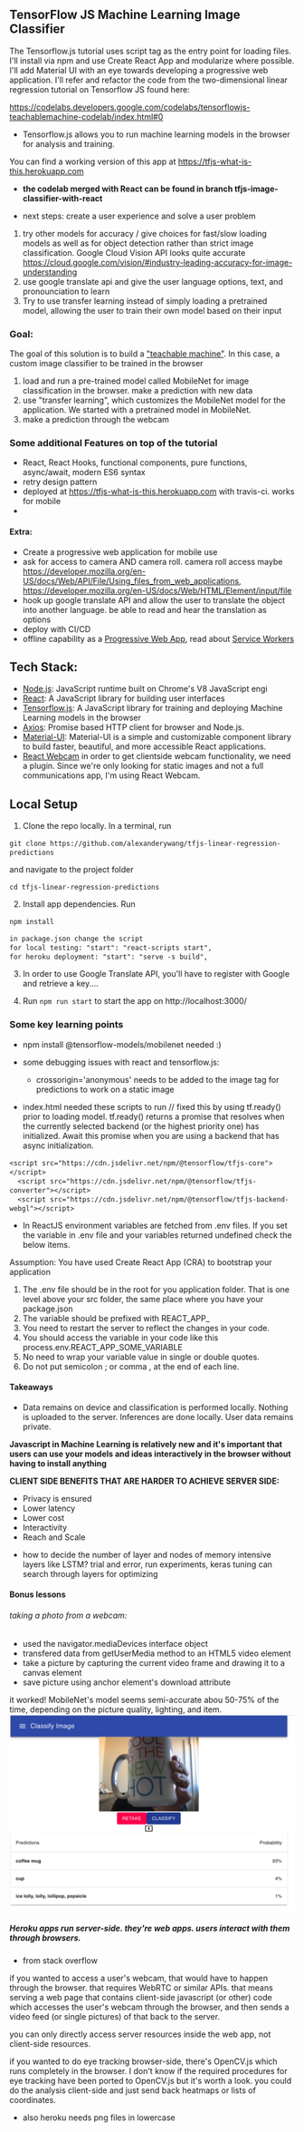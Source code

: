 ## TensorFlow JS Machine Learning Image Classifier

The Tensorflow.js tutorial uses script tag as the entry point for loading files. I'll install via npm and use Create React App and modularize where possible. I'll add Material UI with an eye towards developing a progressive web application.
I'll refer and refactor the code from the two-dimensional linear regression tutorial on Tensorflow JS found here:

https://codelabs.developers.google.com/codelabs/tensorflowjs-teachablemachine-codelab/index.html#0

- Tensorflow.js allows you to run machine learning models in the browser for analysis and training.

You can find a working version of this app at https://tfjs-what-is-this.herokuapp.com

- **the codelab merged with React can be found in branch tfjs-image-classifier-with-react**

- next steps: create a user experience and solve a user problem

1. try other models for accuracy / give choices for fast/slow loading models as well as for object detection rather than strict image classification. Google Cloud Vision API looks quite accurate https://cloud.google.com/vision/#industry-leading-accuracy-for-image-understanding
2. use google translate api and give the user language options, text, and pronounciation to learn
3. Try to use transfer learning instead of simply loading a pretrained model, allowing the user to train their own model based on their input

### Goal:

The goal of this solution is to build a ["teachable machine"](https://teachablemachine.withgoogle.com/). In this case, a custom image classifier to be trained in the browser

1. load and run a pre-trained model called MobileNet for image classification in the browser. make a prediction with new data
2. use "transfer learning", which customizes the MobileNet model for the application. We started with a pretrained model in MobileNet.
3. make a prediction through the webcam

### Some additional Features on top of the tutorial

- React, React Hooks, functional components, pure functions, async/await, modern ES6 syntax
- retry design pattern
- deployed at https://tfjs-what-is-this.herokuapp.com with travis-ci. works for mobile
-

#### Extra:

- Create a progressive web application for mobile use
- ask for access to camera AND camera roll. camera roll access maybe https://developer.mozilla.org/en-US/docs/Web/API/File/Using_files_from_web_applications, https://developer.mozilla.org/en-US/docs/Web/HTML/Element/input/file
- hook up google translate API and allow the user to translate the object into another language. be able to read and hear the translation as options
- deploy with CI/CD
- offline capability as a [Progressive Web App](https://developer.mozilla.org/en-US/docs/Web/Progressive_web_apps), read about [Service Workers](https://create-react-app.dev/docs/making-a-progressive-web-app/)

## Tech Stack:

- [Node.js](https://nodejs.org/en/): JavaScript runtime built on Chrome's V8 JavaScript engi
- [React](https://facebook.github.io/react/): A JavaScript library for building user interfaces
- [Tensorflow.js](https://www.tensorflow.org/js/): A JavaScript library for training and deploying Machine Learning models in the browser
- [Axios](https://www.npmjs.com/package/axios): Promise based HTTP client for browser and Node.js.
- [Material-UI](https://material-ui.com/): Material-UI is a simple and customizable component library to build faster, beautiful, and more accessible React applications.
- [React Webcam](https://www.npmjs.com/package/react-webcam) in order to get clientside webcam functionality, we need a plugin. Since we're only looking for static images and not a full communications app, I'm using React Webcam.

## Local Setup

1. Clone the repo locally. In a terminal, run

```
git clone https://github.com/alexanderywang/tfjs-linear-regression-predictions
```

and navigate to the project folder

```
cd tfjs-linear-regression-predictions
```

2. Install app dependencies. Run

```
npm install
```

```
in package.json change the script
for local testing: "start": "react-scripts start",
for heroku deployment: "start": "serve -s build",
```

3. In order to use Google Translate API, you'll have to register with Google and retrieve a key....

4. Run `npm run start` to start the app on http://localhost:3000/

### Some key learning points

- npm install @tensorflow-models/mobilenet needed :)

- some debugging issues with react and tensorflow.js:

  - crossorigin='anonymous' needs to be added to the image tag for predictions to work on a static image

- index.html needed these scripts to run // fixed this by using tf.ready() prior to loading model. tf.ready() returns a promise that resolves when the currently selected backend (or the highest priority one) has initialized. Await this promise when you are using a backend that has async initialization.

```
<script src="https://cdn.jsdelivr.net/npm/@tensorflow/tfjs-core"></script>
  <script src="https://cdn.jsdelivr.net/npm/@tensorflow/tfjs-converter"></script>
  <script src="https://cdn.jsdelivr.net/npm/@tensorflow/tfjs-backend-webgl"></script>
```
- In ReactJS environment variables are fetched from .env files. If you set the variable in .env file and your variables returned undefined check the below items.

Assumption: You have used Create React App (CRA) to bootstrap your application

1. The .env file should be in the root for you application folder. That is one level above your src folder, the same place where you have your package.json
2. The variable should be prefixed with REACT_APP_
3. You need to restart the server to reflect the changes in your code.
4. You should access the variable in your code like this
process.env.REACT_APP_SOME_VARIABLE
5. No need to wrap your variable value in single or double quotes.
6. Do not put semicolon ; or comma , at the end of each line.

#### Takeaways

- Data remains on device and classification is performed locally. Nothing is uploaded to the server. Inferences are done locally. User data remains private.


**Javascript in Machine Learning is relatively new and it's important that users can use your models and ideas interactively in the browser without having to install anything**

**CLIENT SIDE BENEFITS THAT ARE HARDER TO ACHIEVE SERVER SIDE:**

- Privacy is ensured
- Lower latency
- Lower cost
- Interactivity
- Reach and Scale

* how to decide the number of layer and nodes of memory intensive layers like LSTM? trial and error, run experiments, keras tuning can search through layers for optimizing

#### Bonus lessons

###### taking a photo from a webcam:

- used the navigator.mediaDevices interface object
- transfered data from getUserMedia method to an HTML5 video element
- take a picture by capturing the current video frame and drawing it to a canvas element
- save picture using anchor element's download attribute

it worked! MobileNet's model seems semi-accurate abou 50-75% of the time, depending on the picture quality, lighting, and item.
![coffee mug](/public/coffee_mug.png)

##### Heroku apps run server-side. they're web apps. users interact with them through browsers.

- from stack overflow

if you wanted to access a user's webcam, that would have to happen through the browser. that requires WebRTC or similar APIs. that means serving a web page that contains client-side javascript (or other) code which accesses the user's webcam through the browser, and then sends a video feed (or single pictures) of that back to the server.

you can only directly access server resources inside the web app, not client-side resources.

if you wanted to do eye tracking browser-side, there's OpenCV.js which runs completely in the browser. I don't know if the required procedures for eye tracking have been ported to OpenCV.js but it's worth a look. you could do the analysis client-side and just send back heatmaps or lists of coordinates.

- also heroku needs png files in lowercase
